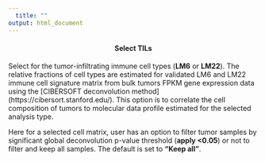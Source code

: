 ```yaml
---
  title: ""
output: html_document
---
```

  
  <center> <h4>
  <span style="color:#337ab7"></span>Select TILs</h4></center>
  <p></p>
  
  
<p>Select for the tumor-infiltrating immune cell types (<b>LM6</b> or <b>LM22</b>). The relative fractions of cell types are estimated for validated LM6 and LM22 immune cell signature matrix from bulk tumors FPKM gene expression data using the [CIBERSOFT deconvolution method](https://cibersort.stanford.edu/). This option is to correlate the cell composition of tumors to molecular data profile estimated for the selected analysis type.</p> 

<p>Here for a selected cell matrix, user has an option to filter tumor samples by significant global deconvolution p-value threshold (<b>apply <0.05</b>) or not to filter and keep all samples. The default is set to <b>“Keep all”</b>.</p>

